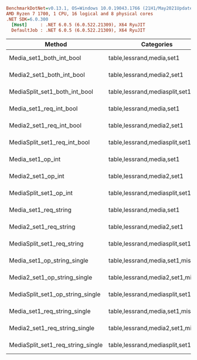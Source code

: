 ``` ini

BenchmarkDotNet=v0.13.1, OS=Windows 10.0.19043.1766 (21H1/May2021Update)
AMD Ryzen 7 1700, 1 CPU, 16 logical and 8 physical cores
.NET SDK=6.0.300
  [Host]     : .NET 6.0.5 (6.0.522.21309), X64 RyuJIT
  DefaultJob : .NET 6.0.5 (6.0.522.21309), X64 RyuJIT


```
|                            Method |                          Categories |         Mean |      Error |       StdDev |
|---------------------------------- |------------------------------------ |-------------:|-----------:|-------------:|
|          Media_set1_both_int_bool |           table,lessrand,media,set1 |    142.64 ms |   1.492 ms |     1.395 ms |
|         Media2_set1_both_int_bool |          table,lessrand,media2,set1 |    138.20 ms |   2.140 ms |     2.002 ms |
|     MediaSplit_set1_both_int_bool |      table,lessrand,mediasplit,set1 |    269.63 ms |   2.591 ms |     2.023 ms |
|           Media_set1_req_int_bool |           table,lessrand,media,set1 |    271.14 ms |   2.829 ms |     2.508 ms |
|          Media2_set1_req_int_bool |          table,lessrand,media2,set1 |    252.33 ms |   4.128 ms |     3.447 ms |
|      MediaSplit_set1_req_int_bool |      table,lessrand,mediasplit,set1 |    514.98 ms |   7.650 ms |     6.388 ms |
|                 Media_set1_op_int |           table,lessrand,media,set1 |     72.03 ms |   1.428 ms |     1.466 ms |
|                Media2_set1_op_int |          table,lessrand,media2,set1 |     71.51 ms |   1.417 ms |     2.519 ms |
|            MediaSplit_set1_op_int |      table,lessrand,mediasplit,set1 |    133.33 ms |   1.058 ms |     0.938 ms |
|             Media_set1_req_string |           table,lessrand,media,set1 |    165.93 ms |   3.305 ms |     6.288 ms |
|            Media2_set1_req_string |          table,lessrand,media2,set1 |    273.95 ms |   5.425 ms |    11.792 ms |
|        MediaSplit_set1_req_string |      table,lessrand,mediasplit,set1 |  1,706.35 ms |  25.114 ms |    23.492 ms |
|       Media_set1_op_string_single |      table,lessrand,media,set1,miss | 20,429.51 ms | 614.136 ms | 1,771.924 ms |
|      Media2_set1_op_string_single |     table,lessrand,media2,set1,miss |     77.70 ms |   1.695 ms |     4.837 ms |
|  MediaSplit_set1_op_string_single | table,lessrand,mediasplit,set1,miss |    506.94 ms |   7.110 ms |     6.650 ms |
|      Media_set1_req_string_single |      table,lessrand,media,set1,miss | 29,390.85 ms | 580.884 ms | 1,346.287 ms |
|     Media2_set1_req_string_single |     table,lessrand,media2,set1,miss |    141.08 ms |   2.803 ms |     6.441 ms |
| MediaSplit_set1_req_string_single | table,lessrand,mediasplit,set1,miss |    984.41 ms |   4.539 ms |     4.024 ms |
